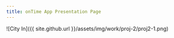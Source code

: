 ```yaml
---
title: onTime App Presentation Page
---
```


![City In]({{ site.github.url }}/assets/img/work/proj-2/proj2-1.png)
